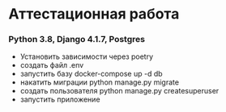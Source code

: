 # Аттестационная работа
### Python 3.8, Django 4.1.7, Postgres

* Установить зависимости через poetry
* создать файл .env
* запустить базу docker-compose up -d db 
* накатить миграции python manage.py migrate
* создать пользователя python manage.py createsuperuser
* запустить приложение